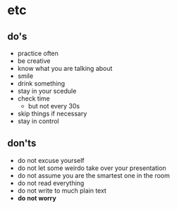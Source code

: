# etc
## do's
- practice often
- be creative
- know what you are talking about
- smile
- drink something
- stay in your scedule
- check time
  - but not every 30s
- skip things if necessary
- stay in control

## don'ts
- do not excuse yourself
- do not let some weirdo take over your presentation
- do not assume you are the smartest one in the room
- do not read everything
- do not write to much plain text
- __do not worry__
